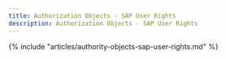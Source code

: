 ```yaml
---
title: Authorization Objects - SAP User Rights
description: Authorization Objects - SAP User Rights
---
```


{% include "articles/authority-objects-sap-user-rights.md" %}
